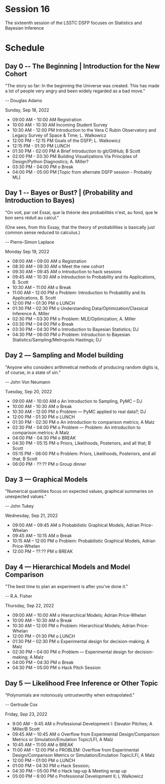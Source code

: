 # Session 16

The sixteenth session of the LSSTC DSFP focuses on Statistics and Bayesian Inference

# Schedule

## Day 0 -- The Beginning | Introduction for the New Cohort

"The story so far: In the beginning the Universe was created. This has made a lot of people very angry and been widely regarded as a bad move."

-- Douglas Adams 

Sunday, Sep 18, 2022 
* 09:00 AM - 10:00 AM Registration
* 10:00 AM - 10:30 AM Incoming Student Survey 
* 10:30 AM - 12:00 PM Introduction to the Vera C Rubin Observatory and Legacy Survey of Space & Time; L. Walkowicz
* 12:00 PM - 12:15 PM Goals of the DSFP; L. Walkowicz
* 12:15 PM - 01:30 PM LUNCH 
* 01:30 PM - 02:00 PM  A Brief Introduction to git/GitHub; B Scott 
* 02:00 PM - 03:30 PM Building Visualizations Via Principles of Design/Python Diagnostics; A. Miller? 
* 03:30 PM - 04:00 PM o Break 
* 04:00 PM - 05:00 PM [Topic from alternate DSFP session - Probably ML]  
 
## Day 1 -- Bayes or Bust? | (Probability and Introduction to Bayes)

"On voit, par cet Essai, que la théorie des probabilités n'est, au fond, que le bon sens réduit au calcul."

(One sees, from this Essay, that the theory of probabilities is basically just common sense reduced to calculus.)

-- Pierre-Simon Laplace

Monday Sep 19, 2022
* 08:00 AM – 09:00 AM o Registration 
* 08:30 AM – 09:30 AM o Meet the new cohort
* 09:30 AM – 09:45 AM o Introduction to hack sessions 
* 09:45 AM – 10:30 AM o  Introduction to Probability and its Applications, B. Scott 
* 10:30 AM – 11:00 AM o Break 
* 11:00 AM – 12:00 PM o  Problem: Introduction to Probability and its Applications, B. Scott 
* 12:00 PM – 01:30 PM o LUNCH 
* 01:30 PM – 02:30 PM o  Understanding Data/Optimization/Classical Inference A. Miller   
* 02:30 PM – 03:30 PM o  Problem: MLE/Optimization; A. Miller 
* 03:30 PM – 04:00 PM o Break 
* 03:30 PM – 04:30 PM o Introduction to Bayesian Statistics; DJ 
* 04:30 PM – 06:00 PM o  Problem: Introduction to Bayesian Statistics/Sampling/Metropolis Hastings; DJ 
 
## Day 2 –– Sampling and Model building  

"Anyone who considers arithmetical methods of producing random digits is, of course, in a state of sin."

-- John Von Neumann

Tuesday, Sep 20, 2022
* 09:00 AM - 10:00 AM o An Introduction to Sampling, PyMC – DJ  
* 10:00 AM - 10:30 AM o Break 
* 10:30 AM - 12:00 PM o Problem –– PyMC applied to real data?; DJ  
* 12:00 PM - 01:30 PM o LUNCH 
* 01:30 PM - 02:30 PM o An introduction to comparison metrics; A Malz  
* 02:30 PM - 04:00 PM o Problem –– Problem: An introduction to comparison metrics; A Malz  
* 04:00 PM - 04:30 PM o BREAK 
* 04:30 PM - 05:15 PM o Priors, Likelihoods, Posteriors, and all that; B Scott  
* 05:15 PM - 06:00 PM o Problem: Priors, Likelihoods, Posteriors, and all that; B Scott
* 06:00 PM - ??:?? PM o Group dinner 
 
## Day 3 — Graphical Models 

"Numerical quantities focus on expected values, graphical summaries on unexpected values."

-- John Tukey 

Wednesday, Sep 21, 2022
* 09:00 AM – 09:45 AM o  Probabilistic Graphical Models, Adrian Price-Whelan  
* 09:45 AM – 10:15 AM o Break 
* 10:15 AM – 12:00 PM o  Problem: Probabilistic Graphical Models, Adrian Price-Whelan  
* 12:00 PM – ??:?? PM o BREAK 

## Day 4 — Hierarchical Models and Model Comparison  

"The best time to plan an experiment is after you've done it."

-- R.A. Fisher

Thursday, Sep 22, 2022 
* 09:00 AM – 10:00 AM o Hierarchical Models; Adrian Price-Whelan  
* 10:00 AM – 10:30 AM o Break 
* 10:30 AM – 12:00 PM o  Problem: Hierarchical Models; Adrian Price-Whelan  
* 12:00 PM – 01:30 PM o LUNCH 
* 01:30 PM – 02:30 PM o Experimental design for decision-making; A Malz 
* 02:30 PM – 04:00 PM o Problem –– Experimental design for decision-making; A Malz 
* 04:00 PM – 04:30 PM o Break 
* 04:30 PM – 05:00 PM o Hack Pitch Session  
 
## Day 5 — Likelihood Free Inference or Other Topic 

"Polynomials are notoriously untrustworthy when extrapolated."

-- Gertrude Cox 

Friday, Sep 23, 2022
* 9:00 AM - 9:45 AM o Professional Development I: Elevator Pitches; A Miller/B Scott
* 09:45 AM – 10:45 AM o Overflow from Experimental Design/Comparison Metrics or Simulation/Emulation Topic/LFI, A Malz 
* 10:45 AM – 11:00 AM o BREAK 
* 11:00 AM – 12:00 PM o  PROBLEM: Overflow from Experimental Design/Comparison Metrics or Simulation/Emulation Topic/LFI, A Malz  
* 12:00 PM – 01:00 PM o LUNCH 
* 01:00 PM – 04:30 PM o Hack Session;  
* 04:30 PM – 05:00 PM o Hack tag–up & Meeting wrap up 
* 05:00 PM – 6:00 PM o Professional Development II; L Walkowicz  
